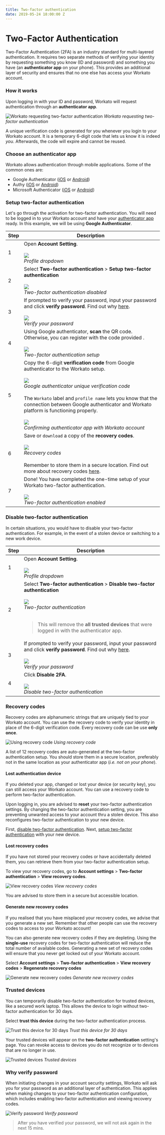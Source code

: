 ```yaml
---
title: Two-factor authentication
date: 2019-05-24 18:00:00 Z
---
```


# Two-Factor Authentication

Two-Factor Authentication (2FA) is an industry standard for multi-layered authentication. It requires two separate methods of verifying your identity by requesting something you know (ID and password) and something you have (an **authenticator app** on your phone). This provides an additional layer of security and ensures that no one else has access your Workato account.

### How it works

Upon logging in with your ID and password, Workato will request authentication through an **authenticator app**.

![Workato requesting two-factor authentication](/assets/images/security/2fa/2fa-request.png)
*Workato requesting two-factor authentication*

A unique verification code is generated for you whenever you login to your Workato account. It is a temporary 6-digit code that lets us know it is indeed *you*. Afterwards, the code will expire and cannot be reused.

### Choose an authenticator app

Workato allows authentication through mobile applications. Some of the common ones are:
- Google Authenticator ([iOS](https://itunes.apple.com/us/app/google-authenticator/id388497605) or [Android](https://play.google.com/store/apps/details?id=com.google.android.apps.authenticator2&))
- Authy ([iOS](https://itunes.apple.com/us/app/authy/id494168017) or [Android](https://play.google.com/store/apps/details?id=com.authy.authy))
- Microsoft Authenticator ([iOS](https://itunes.apple.com/sg/app/microsoft-authenticator/id983156458) or [Android](https://play.google.com/store/apps/details?id=com.azure.authenticator))

### Setup two-factor authentication

Let's go through the activation for two-factor authentication. You will need to be logged in to your Workato account and have your [authenticator app](https://www.pcworld.com/article/3225913/what-is-two-factor-authentication-and-which-2fa-apps-are-best.html) ready. In this example, we will be using **Google Authenticator**.

<table class="unchanged rich-diff-level-one">
  <thead>
    <tr>
        <th width='10%'>Step</th>
        <th>Description</th>
    </tr>
  </thead>
  <tbody>
    <tr>
      <td>1</td>
      <td>
        Open <b>Account Setting</b>.<br>
        <br>
        <img src="/assets/images/security/2fa/profile-dropdown.png"></img><br>
        <i>Profile dropdown</i><br>
      </td>
    </tr>
    <tr>
      <td>2</td>
      <td>
        Select <b>Two-factor authentication</b> > <b>Setup two-factor authentication</b><br>
        <br>
        <img src="/assets/images/security/2fa/account-setting-before-activation.png"></img><br>
        <i>Two-factor authentication disabled</i><br>
        </td>
    </tr>
    <tr>
      <td>3</td>
      <td>
      If prompted to verify your password, input your password and click <b>verify password</b>. Find out why <a href="#why-verify-password">here</a>.<br>
      <br>
      <img src="/assets/images/security/2fa/verify-password.png"></img><br>
      <i>Verify your password</i><br>
    </tr>
    <tr>
      <td>4</td>
      <td>
        Using Google authenticator, <b>scan</b> the QR code. Otherwise, you can register with the code provided .<br>
        <br>
        <img src="/assets/images/security/2fa/setup-2fa.png"></img><br>
        <i>Two-factor authentication setup</i><br>
        </td>
    </tr>
    <tr>
      <td>5</td>
      <td>
        Copy the 6-digit <b>verification code</b> from Google authenticator to the Workato setup.<br>
        <br>
        <img src="/assets/images/security/2fa/google-authenticator-workato.png"></img><br>
        <i>Google authenticator unique verification code</i><br>
        <br>
        The <code>Workato</code> label and <code>profile name</code> lets you know that the connection between Google authenticator and Workato platform is functioning properly.<br>
        <br>
        <img src="/assets/images/security/2fa/setup-2fa-input.png"></img><br>
        <i>Confirming authenticator app with Workato account</i><br>
        </td>
    </tr>
    <tr>
      <td>6</td>
      <td>
        Save or <code>download</code> a copy of the <b>recovery codes</b>.<br>
        <br>
        <img src="/assets/images/security/2fa/setup-2fa-codes.png"></img><br>
        <i>Recovery codes</i><br>
        <br>
        Remember to store them in a secure location. Find out more about recovery codes <a href="#recovery-codes">here</a>.<br>
        </td>
    </tr>
    <tr>
      <td>7</td>
      <td>
        Done! You have completed the one-time setup of your Workato two-factor authentication.<br>
        <br>
        <img src="/assets/images/security/2fa/account-setting-activated.png"></img><br>
        <i>Two-factor authentication enabled</i><br>
        </td>
    </tr>
  </tbody>
</table>

### Disable two-factor authentication

In certain situations, you would have to disable your two-factor authentication. For example, in the event of a stolen device or switching to a new work device.

<table class="unchanged rich-diff-level-one">
  <thead>
    <tr>
        <th width='10%'>Step</th>
        <th>Description</th>
    </tr>
  </thead>
  <tbody>
    <tr>
      <td>1</td>
      <td>
        Open <b>Account Setting</b>.<br>
        <br>
        <img src="/assets/images/security/2fa/profile-dropdown.png"></img><br>
        <i>Profile dropdown</i><br>
        </td>
    </tr>
    <tr>
      <td>2</td>
      <td>
        Select <b>Two-factor authentication</b> > <b>Disable two-factor authentication</b><br>
        <br>
        <img src="/assets/images/security/2fa/trusted-devices.png"></img><br>
        <i>Two-factor authentication</i><br>
        <br>
        <blockquote>This will remove the <b>all trusted devices</b> that were logged in with the authenticator app.</blockquote>
        </td>
    </tr>
    <tr>
      <td>3</td>
      <td>
      If prompted to verify your password, input your password and click <b>verify password</b>. Find out why <a href="#why-verify-password">here</a>.<br>
      <br>
      <img src="/assets/images/security/2fa/verify-password.png"></img><br>
      <i>Verify your password</i><br>
    </tr>
    <tr>
      <td>4</td>
      <td>
      Click <b>Disable 2FA</b>.<br>
      <br>
      <img src="/assets/images/security/2fa/disable-2fa.png"></img><br>
      <i>Disable two-factor authentication</i><br>
    </tr>
  </tbody>
</table>

### Recovery codes

Recovery codes are alphanumeric strings that are uniquely tied to your Workato account. You can use the recovery code to verify your identity in place of the 6-digit verification code. Every recovery code can be use **only once**.

![Using recovery code](/assets/images/security/2fa/recovery-screen.png)
*Using recovery code*

A list of 12 recovery codes are auto-generated at the two-factor authentication setup. You should store them in a secure location, preferably not in the same location as your authenticator app (*i.e. not on your phone*).

#### Lost authentication device

If you deleted your app, changed or lost your device (or security key), you can still access your Workato account. You can use a recovery code to perform two-factor authentication.

Upon logging in, you are advised to **reset** your two-factor authentication settings. By changing the two-factor authentication setting, you are preventing unwanted access to your account thru a stolen device. This also reconfigures two-factor authentication to your new device.

 First, [disable two-factor authentication](#disable-two-factor-authentication). Next, [setup two-factor authentication](#setup-two-factor-authentication) with your new device.

#### Lost recovery codes

If you have not stored your recovery codes or have accidentally deleted them, you can retrieve them from your two-factor authentication setup.

To view your recovery codes, go to  **Account settings** > **Two-factor authentication** > **View recovery codes**.

![View recovery codes](/assets/images/security/2fa/trusted-devices.png)
*View recovery codes*

You are advised to store them in a secure but accessible location.

#### Generate new recovery codes

If you realised that you have misplaced your recovery codes, we advise that you generate a new set. Remember that other people can use the recovery codes to access to your Workato account!

You can also generate new recovery codes if they are depleting. Using the **single-use** recovery codes for two-factor authentication will reduce the total number of available codes. Generating a new set of recovery codes will ensure that you never get locked out of your Workato account.

Select **Account settings** > **Two-factor authentication** > **View recovery codes** > **Regenerate recovery codes**

![Generate new recovery codes](/assets/images/security/2fa/2fa-regenerate-codes.png)
*Generate new recovery codes*

### Trusted devices

You can temporarily disable two-factor authentication for trusted devices, like a secured work laptop. This allows the device to login without two-factor authentication for 30 days.

Select **trust this device** during the two-factor authentication process.

![Trust this device for 30 days](/assets/images/security/2fa/trust-this-device.png)
*Trust this device for 30 days*

Your trusted devices will appear on the **two-factor authentication** setting's page. You can revoke access to devices you do not recognize or to devices that are no longer in use.

![Trusted devices](/assets/images/security/2fa/trusted-devices.png)
*Trusted devices*

### Why verify password

When initiating changes in your account security settings, Workato will ask you for your password as an additional layer of authentication. This applies when making changes to your two-factor authentication configuration, which includes enabling two-factor authentication and viewing recovery codes.

![Verify password](/assets/images/security/2fa/verify-password.png)
*Verify password*

> After you have verified your password, we will not ask again in the next 15 mins.
